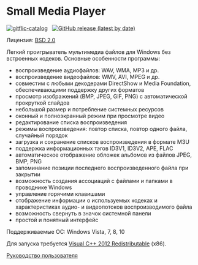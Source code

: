 # Small Media Player

[![gitflic-catalog](https://img.shields.io/badge/gitflic--catalog-blue)](https://gitflic.ru/project/smallsoft/gitflic-catalog) &nbsp; [![GitHub release (latest by date)](https://img.shields.io/github/v/release/smallsoft-rus/media-player)](https://github.com/smallsoft-rus/media-player/releases)

Лицензия: [BSD 2.0](https://gitflic.ru/project/smallsoft/media-player/blob?file=LICENSE&branch=main)

Легкий проигрыватель мультимедиа файлов для Windows без встроенных кодеков. Основные особенности программы:
- воспроизведение аудиофайлов: WAV, WMA, MP3 и др.
- воспроизведение видеофайлов: WMV, AVI, MPEG и др.
- совместим с любыми декодерами DirectShow и Media Foundation, обеспечивающими поддержку других форматов
- просмотр изображений (BMP, JPEG, GIF, PNG) с автоматической прокруткой слайдов
- небольшой размер и потребление системных ресурсов
- оконный и полноэкранный режим при просмотре видео
- редактирование списка воспроизведения
- режимы воспроизведения: повтор списка, повтор одного файла, случайный порядок
- загрузка и сохранение списков воспроизведения в формате M3U
- поддержка информационных тэгов ID3V1, ID3V2, APE, FLAC
- автоматическое отображение обложек альбомов из файлов JPEG, BMP, PNG
- запоминание позиции последнего воспроизведенного файла при закрытии
- возможность создания ассоциаций с файлами и папками в проводнике Windows
- управление горячими клавишами
- отображение информации о используемых кодеках и характеристиках аудио- и видеопотоков воспроизводимого файла
- возможность свернуть в значок системной панели
- простой и понятный интерфейс 

Поддерживаемые ОС: Windows Vista, 7, 8, 10

Для запуска требуется [Visual C++ 2012 Redistributable](https://www.microsoft.com/en-us/download/details.aspx?id=30679) (x86).

[Руководство пользователя](https://gitflic.ru/project/smallsoft/media-player/blob?file=docs%2Fuser-manual.md&branch=main)
